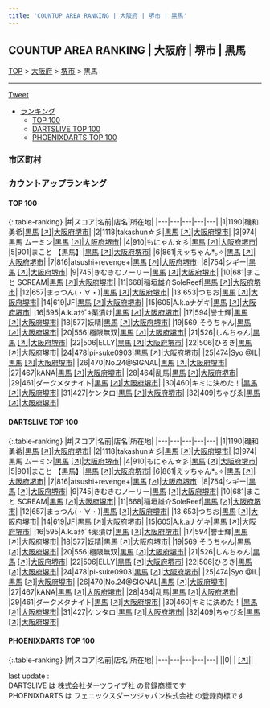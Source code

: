 ```yaml
---
title: 'COUNTUP AREA RANKING | 大阪府 | 堺市 | 黒馬'
---
```

## COUNTUP AREA RANKING | 大阪府 | 堺市 | 黒馬

[TOP](/darts/rank/) > [大阪府](/darts/rank/大阪府/) > [堺市](/darts/rank/大阪府/堺市/) > 黒馬

___

<a href="https://twitter.com/share?ref_src=twsrc%5Etfw" data-text="COUNTUP AREA RANKING | 大阪府堺市黒馬" class="twitter-share-button" data-hashtags="DARTSLIVE,PHOENIXDARTS,darts,ダーツ" data-show-count="false">Tweet</a>

* [ランキング](#カウントアップランキング)
    * [TOP 100](#top-100)
    * [DARTSLIVE TOP 100](#dartslive-top-100)
    * [PHOENIXDARTS TOP 100](#phoenixdarts-top-100)

### 市区町村

<ul>

</ul>

### カウントアップランキング

#### TOP 100



{:.table-ranking}
|#|スコア|名前|店名|所在地|
|---|---|---|---|---|
|1|1190|<span class="rank-name-dl">磯和 勇希</span>|<a href="/darts/rank/shops/faecd1d809199cbd58d385ea46352d8f.html">黒馬</a> <a href="https://search.dartslive.com/jp/shop/faecd1d809199cbd58d385ea46352d8f">[↗]</a>|<a href="/darts/rank/大阪府/堺市">大阪府堺市</a>|
|2|1118|<span class="rank-name-dl">takashun☆彡</span>|<a href="/darts/rank/shops/faecd1d809199cbd58d385ea46352d8f.html">黒馬</a> <a href="https://search.dartslive.com/jp/shop/faecd1d809199cbd58d385ea46352d8f">[↗]</a>|<a href="/darts/rank/大阪府/堺市">大阪府堺市</a>|
|3|974|<span class="rank-name-dl">黒馬 ムーミン</span>|<a href="/darts/rank/shops/faecd1d809199cbd58d385ea46352d8f.html">黒馬</a> <a href="https://search.dartslive.com/jp/shop/faecd1d809199cbd58d385ea46352d8f">[↗]</a>|<a href="/darts/rank/大阪府/堺市">大阪府堺市</a>|
|4|910|<span class="rank-name-dl">もにゃん☆彡</span>|<a href="/darts/rank/shops/faecd1d809199cbd58d385ea46352d8f.html">黒馬</a> <a href="https://search.dartslive.com/jp/shop/faecd1d809199cbd58d385ea46352d8f">[↗]</a>|<a href="/darts/rank/大阪府/堺市">大阪府堺市</a>|
|5|901|<span class="rank-name-dl">まこと 【黒馬】</span>|<a href="/darts/rank/shops/faecd1d809199cbd58d385ea46352d8f.html">黒馬</a> <a href="https://search.dartslive.com/jp/shop/faecd1d809199cbd58d385ea46352d8f">[↗]</a>|<a href="/darts/rank/大阪府/堺市">大阪府堺市</a>|
|6|861|<span class="rank-name-dl">えッちゃん*｡✧</span>|<a href="/darts/rank/shops/faecd1d809199cbd58d385ea46352d8f.html">黒馬</a> <a href="https://search.dartslive.com/jp/shop/faecd1d809199cbd58d385ea46352d8f">[↗]</a>|<a href="/darts/rank/大阪府/堺市">大阪府堺市</a>|
|7|816|<span class="rank-name-dl">atsushi+revenge+</span>|<a href="/darts/rank/shops/faecd1d809199cbd58d385ea46352d8f.html">黒馬</a> <a href="https://search.dartslive.com/jp/shop/faecd1d809199cbd58d385ea46352d8f">[↗]</a>|<a href="/darts/rank/大阪府/堺市">大阪府堺市</a>|
|8|754|<span class="rank-name-dl">シギー</span>|<a href="/darts/rank/shops/faecd1d809199cbd58d385ea46352d8f.html">黒馬</a> <a href="https://search.dartslive.com/jp/shop/faecd1d809199cbd58d385ea46352d8f">[↗]</a>|<a href="/darts/rank/大阪府/堺市">大阪府堺市</a>|
|9|745|<span class="rank-name-dl">きむきむノーリー</span>|<a href="/darts/rank/shops/faecd1d809199cbd58d385ea46352d8f.html">黒馬</a> <a href="https://search.dartslive.com/jp/shop/faecd1d809199cbd58d385ea46352d8f">[↗]</a>|<a href="/darts/rank/大阪府/堺市">大阪府堺市</a>|
|10|681|<span class="rank-name-dl">まこと SCREAM</span>|<a href="/darts/rank/shops/faecd1d809199cbd58d385ea46352d8f.html">黒馬</a> <a href="https://search.dartslive.com/jp/shop/faecd1d809199cbd58d385ea46352d8f">[↗]</a>|<a href="/darts/rank/大阪府/堺市">大阪府堺市</a>|
|11|668|<span class="rank-name-dl">稲垣雄介SoleReef</span>|<a href="/darts/rank/shops/faecd1d809199cbd58d385ea46352d8f.html">黒馬</a> <a href="https://search.dartslive.com/jp/shop/faecd1d809199cbd58d385ea46352d8f">[↗]</a>|<a href="/darts/rank/大阪府/堺市">大阪府堺市</a>|
|12|657|<span class="rank-name-dl">まっつん(・∀・)</span>|<a href="/darts/rank/shops/faecd1d809199cbd58d385ea46352d8f.html">黒馬</a> <a href="https://search.dartslive.com/jp/shop/faecd1d809199cbd58d385ea46352d8f">[↗]</a>|<a href="/darts/rank/大阪府/堺市">大阪府堺市</a>|
|13|653|<span class="rank-name-dl">つちお</span>|<a href="/darts/rank/shops/faecd1d809199cbd58d385ea46352d8f.html">黒馬</a> <a href="https://search.dartslive.com/jp/shop/faecd1d809199cbd58d385ea46352d8f">[↗]</a>|<a href="/darts/rank/大阪府/堺市">大阪府堺市</a>|
|14|619|<span class="rank-name-dl">JF</span>|<a href="/darts/rank/shops/faecd1d809199cbd58d385ea46352d8f.html">黒馬</a> <a href="https://search.dartslive.com/jp/shop/faecd1d809199cbd58d385ea46352d8f">[↗]</a>|<a href="/darts/rank/大阪府/堺市">大阪府堺市</a>|
|15|605|<span class="rank-name-dl">A.k.aナゲキ</span>|<a href="/darts/rank/shops/faecd1d809199cbd58d385ea46352d8f.html">黒馬</a> <a href="https://search.dartslive.com/jp/shop/faecd1d809199cbd58d385ea46352d8f">[↗]</a>|<a href="/darts/rank/大阪府/堺市">大阪府堺市</a>|
|16|595|<span class="rank-name-dl">A.k.aﾅｹﾞｷ薬漬け</span>|<a href="/darts/rank/shops/faecd1d809199cbd58d385ea46352d8f.html">黒馬</a> <a href="https://search.dartslive.com/jp/shop/faecd1d809199cbd58d385ea46352d8f">[↗]</a>|<a href="/darts/rank/大阪府/堺市">大阪府堺市</a>|
|17|594|<span class="rank-name-dl">誉士輝</span>|<a href="/darts/rank/shops/faecd1d809199cbd58d385ea46352d8f.html">黒馬</a> <a href="https://search.dartslive.com/jp/shop/faecd1d809199cbd58d385ea46352d8f">[↗]</a>|<a href="/darts/rank/大阪府/堺市">大阪府堺市</a>|
|18|577|<span class="rank-name-dl">妖精</span>|<a href="/darts/rank/shops/faecd1d809199cbd58d385ea46352d8f.html">黒馬</a> <a href="https://search.dartslive.com/jp/shop/faecd1d809199cbd58d385ea46352d8f">[↗]</a>|<a href="/darts/rank/大阪府/堺市">大阪府堺市</a>|
|19|569|<span class="rank-name-dl">そうちゃん</span>|<a href="/darts/rank/shops/faecd1d809199cbd58d385ea46352d8f.html">黒馬</a> <a href="https://search.dartslive.com/jp/shop/faecd1d809199cbd58d385ea46352d8f">[↗]</a>|<a href="/darts/rank/大阪府/堺市">大阪府堺市</a>|
|20|556|<span class="rank-name-dl">極限無双</span>|<a href="/darts/rank/shops/faecd1d809199cbd58d385ea46352d8f.html">黒馬</a> <a href="https://search.dartslive.com/jp/shop/faecd1d809199cbd58d385ea46352d8f">[↗]</a>|<a href="/darts/rank/大阪府/堺市">大阪府堺市</a>|
|21|526|<span class="rank-name-dl">しんちゃん</span>|<a href="/darts/rank/shops/faecd1d809199cbd58d385ea46352d8f.html">黒馬</a> <a href="https://search.dartslive.com/jp/shop/faecd1d809199cbd58d385ea46352d8f">[↗]</a>|<a href="/darts/rank/大阪府/堺市">大阪府堺市</a>|
|22|506|<span class="rank-name-dl">ELLY</span>|<a href="/darts/rank/shops/faecd1d809199cbd58d385ea46352d8f.html">黒馬</a> <a href="https://search.dartslive.com/jp/shop/faecd1d809199cbd58d385ea46352d8f">[↗]</a>|<a href="/darts/rank/大阪府/堺市">大阪府堺市</a>|
|22|506|<span class="rank-name-dl">ひろき</span>|<a href="/darts/rank/shops/faecd1d809199cbd58d385ea46352d8f.html">黒馬</a> <a href="https://search.dartslive.com/jp/shop/faecd1d809199cbd58d385ea46352d8f">[↗]</a>|<a href="/darts/rank/大阪府/堺市">大阪府堺市</a>|
|24|478|<span class="rank-name-dl">pi-suke0903</span>|<a href="/darts/rank/shops/faecd1d809199cbd58d385ea46352d8f.html">黒馬</a> <a href="https://search.dartslive.com/jp/shop/faecd1d809199cbd58d385ea46352d8f">[↗]</a>|<a href="/darts/rank/大阪府/堺市">大阪府堺市</a>|
|25|474|<span class="rank-name-dl">Syo @IL</span>|<a href="/darts/rank/shops/faecd1d809199cbd58d385ea46352d8f.html">黒馬</a> <a href="https://search.dartslive.com/jp/shop/faecd1d809199cbd58d385ea46352d8f">[↗]</a>|<a href="/darts/rank/大阪府/堺市">大阪府堺市</a>|
|26|470|<span class="rank-name-dl">No.24@SIGNAL</span>|<a href="/darts/rank/shops/faecd1d809199cbd58d385ea46352d8f.html">黒馬</a> <a href="https://search.dartslive.com/jp/shop/faecd1d809199cbd58d385ea46352d8f">[↗]</a>|<a href="/darts/rank/大阪府/堺市">大阪府堺市</a>|
|27|467|<span class="rank-name-dl">kANA</span>|<a href="/darts/rank/shops/faecd1d809199cbd58d385ea46352d8f.html">黒馬</a> <a href="https://search.dartslive.com/jp/shop/faecd1d809199cbd58d385ea46352d8f">[↗]</a>|<a href="/darts/rank/大阪府/堺市">大阪府堺市</a>|
|28|464|<span class="rank-name-dl">乱馬</span>|<a href="/darts/rank/shops/faecd1d809199cbd58d385ea46352d8f.html">黒馬</a> <a href="https://search.dartslive.com/jp/shop/faecd1d809199cbd58d385ea46352d8f">[↗]</a>|<a href="/darts/rank/大阪府/堺市">大阪府堺市</a>|
|29|461|<span class="rank-name-dl">ダークメタナイト</span>|<a href="/darts/rank/shops/faecd1d809199cbd58d385ea46352d8f.html">黒馬</a> <a href="https://search.dartslive.com/jp/shop/faecd1d809199cbd58d385ea46352d8f">[↗]</a>|<a href="/darts/rank/大阪府/堺市">大阪府堺市</a>|
|30|460|<span class="rank-name-dl">キミに決めた！</span>|<a href="/darts/rank/shops/faecd1d809199cbd58d385ea46352d8f.html">黒馬</a> <a href="https://search.dartslive.com/jp/shop/faecd1d809199cbd58d385ea46352d8f">[↗]</a>|<a href="/darts/rank/大阪府/堺市">大阪府堺市</a>|
|31|427|<span class="rank-name-dl">ケンタロ</span>|<a href="/darts/rank/shops/faecd1d809199cbd58d385ea46352d8f.html">黒馬</a> <a href="https://search.dartslive.com/jp/shop/faecd1d809199cbd58d385ea46352d8f">[↗]</a>|<a href="/darts/rank/大阪府/堺市">大阪府堺市</a>|
|32|409|<span class="rank-name-dl">ちゃびゑ</span>|<a href="/darts/rank/shops/faecd1d809199cbd58d385ea46352d8f.html">黒馬</a> <a href="https://search.dartslive.com/jp/shop/faecd1d809199cbd58d385ea46352d8f">[↗]</a>|<a href="/darts/rank/大阪府/堺市">大阪府堺市</a>|


#### DARTSLIVE TOP 100



{:.table-ranking}
|#|スコア|名前|店名|所在地|
|---|---|---|---|---|
|1|1190|<span class="rank-name-dl">磯和 勇希</span>|<a href="/darts/rank/shops/faecd1d809199cbd58d385ea46352d8f.html">黒馬</a> <a href="https://search.dartslive.com/jp/shop/faecd1d809199cbd58d385ea46352d8f">[↗]</a>|<a href="/darts/rank/大阪府/堺市">大阪府堺市</a>|
|2|1118|<span class="rank-name-dl">takashun☆彡</span>|<a href="/darts/rank/shops/faecd1d809199cbd58d385ea46352d8f.html">黒馬</a> <a href="https://search.dartslive.com/jp/shop/faecd1d809199cbd58d385ea46352d8f">[↗]</a>|<a href="/darts/rank/大阪府/堺市">大阪府堺市</a>|
|3|974|<span class="rank-name-dl">黒馬 ムーミン</span>|<a href="/darts/rank/shops/faecd1d809199cbd58d385ea46352d8f.html">黒馬</a> <a href="https://search.dartslive.com/jp/shop/faecd1d809199cbd58d385ea46352d8f">[↗]</a>|<a href="/darts/rank/大阪府/堺市">大阪府堺市</a>|
|4|910|<span class="rank-name-dl">もにゃん☆彡</span>|<a href="/darts/rank/shops/faecd1d809199cbd58d385ea46352d8f.html">黒馬</a> <a href="https://search.dartslive.com/jp/shop/faecd1d809199cbd58d385ea46352d8f">[↗]</a>|<a href="/darts/rank/大阪府/堺市">大阪府堺市</a>|
|5|901|<span class="rank-name-dl">まこと 【黒馬】</span>|<a href="/darts/rank/shops/faecd1d809199cbd58d385ea46352d8f.html">黒馬</a> <a href="https://search.dartslive.com/jp/shop/faecd1d809199cbd58d385ea46352d8f">[↗]</a>|<a href="/darts/rank/大阪府/堺市">大阪府堺市</a>|
|6|861|<span class="rank-name-dl">えッちゃん*｡✧</span>|<a href="/darts/rank/shops/faecd1d809199cbd58d385ea46352d8f.html">黒馬</a> <a href="https://search.dartslive.com/jp/shop/faecd1d809199cbd58d385ea46352d8f">[↗]</a>|<a href="/darts/rank/大阪府/堺市">大阪府堺市</a>|
|7|816|<span class="rank-name-dl">atsushi+revenge+</span>|<a href="/darts/rank/shops/faecd1d809199cbd58d385ea46352d8f.html">黒馬</a> <a href="https://search.dartslive.com/jp/shop/faecd1d809199cbd58d385ea46352d8f">[↗]</a>|<a href="/darts/rank/大阪府/堺市">大阪府堺市</a>|
|8|754|<span class="rank-name-dl">シギー</span>|<a href="/darts/rank/shops/faecd1d809199cbd58d385ea46352d8f.html">黒馬</a> <a href="https://search.dartslive.com/jp/shop/faecd1d809199cbd58d385ea46352d8f">[↗]</a>|<a href="/darts/rank/大阪府/堺市">大阪府堺市</a>|
|9|745|<span class="rank-name-dl">きむきむノーリー</span>|<a href="/darts/rank/shops/faecd1d809199cbd58d385ea46352d8f.html">黒馬</a> <a href="https://search.dartslive.com/jp/shop/faecd1d809199cbd58d385ea46352d8f">[↗]</a>|<a href="/darts/rank/大阪府/堺市">大阪府堺市</a>|
|10|681|<span class="rank-name-dl">まこと SCREAM</span>|<a href="/darts/rank/shops/faecd1d809199cbd58d385ea46352d8f.html">黒馬</a> <a href="https://search.dartslive.com/jp/shop/faecd1d809199cbd58d385ea46352d8f">[↗]</a>|<a href="/darts/rank/大阪府/堺市">大阪府堺市</a>|
|11|668|<span class="rank-name-dl">稲垣雄介SoleReef</span>|<a href="/darts/rank/shops/faecd1d809199cbd58d385ea46352d8f.html">黒馬</a> <a href="https://search.dartslive.com/jp/shop/faecd1d809199cbd58d385ea46352d8f">[↗]</a>|<a href="/darts/rank/大阪府/堺市">大阪府堺市</a>|
|12|657|<span class="rank-name-dl">まっつん(・∀・)</span>|<a href="/darts/rank/shops/faecd1d809199cbd58d385ea46352d8f.html">黒馬</a> <a href="https://search.dartslive.com/jp/shop/faecd1d809199cbd58d385ea46352d8f">[↗]</a>|<a href="/darts/rank/大阪府/堺市">大阪府堺市</a>|
|13|653|<span class="rank-name-dl">つちお</span>|<a href="/darts/rank/shops/faecd1d809199cbd58d385ea46352d8f.html">黒馬</a> <a href="https://search.dartslive.com/jp/shop/faecd1d809199cbd58d385ea46352d8f">[↗]</a>|<a href="/darts/rank/大阪府/堺市">大阪府堺市</a>|
|14|619|<span class="rank-name-dl">JF</span>|<a href="/darts/rank/shops/faecd1d809199cbd58d385ea46352d8f.html">黒馬</a> <a href="https://search.dartslive.com/jp/shop/faecd1d809199cbd58d385ea46352d8f">[↗]</a>|<a href="/darts/rank/大阪府/堺市">大阪府堺市</a>|
|15|605|<span class="rank-name-dl">A.k.aナゲキ</span>|<a href="/darts/rank/shops/faecd1d809199cbd58d385ea46352d8f.html">黒馬</a> <a href="https://search.dartslive.com/jp/shop/faecd1d809199cbd58d385ea46352d8f">[↗]</a>|<a href="/darts/rank/大阪府/堺市">大阪府堺市</a>|
|16|595|<span class="rank-name-dl">A.k.aﾅｹﾞｷ薬漬け</span>|<a href="/darts/rank/shops/faecd1d809199cbd58d385ea46352d8f.html">黒馬</a> <a href="https://search.dartslive.com/jp/shop/faecd1d809199cbd58d385ea46352d8f">[↗]</a>|<a href="/darts/rank/大阪府/堺市">大阪府堺市</a>|
|17|594|<span class="rank-name-dl">誉士輝</span>|<a href="/darts/rank/shops/faecd1d809199cbd58d385ea46352d8f.html">黒馬</a> <a href="https://search.dartslive.com/jp/shop/faecd1d809199cbd58d385ea46352d8f">[↗]</a>|<a href="/darts/rank/大阪府/堺市">大阪府堺市</a>|
|18|577|<span class="rank-name-dl">妖精</span>|<a href="/darts/rank/shops/faecd1d809199cbd58d385ea46352d8f.html">黒馬</a> <a href="https://search.dartslive.com/jp/shop/faecd1d809199cbd58d385ea46352d8f">[↗]</a>|<a href="/darts/rank/大阪府/堺市">大阪府堺市</a>|
|19|569|<span class="rank-name-dl">そうちゃん</span>|<a href="/darts/rank/shops/faecd1d809199cbd58d385ea46352d8f.html">黒馬</a> <a href="https://search.dartslive.com/jp/shop/faecd1d809199cbd58d385ea46352d8f">[↗]</a>|<a href="/darts/rank/大阪府/堺市">大阪府堺市</a>|
|20|556|<span class="rank-name-dl">極限無双</span>|<a href="/darts/rank/shops/faecd1d809199cbd58d385ea46352d8f.html">黒馬</a> <a href="https://search.dartslive.com/jp/shop/faecd1d809199cbd58d385ea46352d8f">[↗]</a>|<a href="/darts/rank/大阪府/堺市">大阪府堺市</a>|
|21|526|<span class="rank-name-dl">しんちゃん</span>|<a href="/darts/rank/shops/faecd1d809199cbd58d385ea46352d8f.html">黒馬</a> <a href="https://search.dartslive.com/jp/shop/faecd1d809199cbd58d385ea46352d8f">[↗]</a>|<a href="/darts/rank/大阪府/堺市">大阪府堺市</a>|
|22|506|<span class="rank-name-dl">ELLY</span>|<a href="/darts/rank/shops/faecd1d809199cbd58d385ea46352d8f.html">黒馬</a> <a href="https://search.dartslive.com/jp/shop/faecd1d809199cbd58d385ea46352d8f">[↗]</a>|<a href="/darts/rank/大阪府/堺市">大阪府堺市</a>|
|22|506|<span class="rank-name-dl">ひろき</span>|<a href="/darts/rank/shops/faecd1d809199cbd58d385ea46352d8f.html">黒馬</a> <a href="https://search.dartslive.com/jp/shop/faecd1d809199cbd58d385ea46352d8f">[↗]</a>|<a href="/darts/rank/大阪府/堺市">大阪府堺市</a>|
|24|478|<span class="rank-name-dl">pi-suke0903</span>|<a href="/darts/rank/shops/faecd1d809199cbd58d385ea46352d8f.html">黒馬</a> <a href="https://search.dartslive.com/jp/shop/faecd1d809199cbd58d385ea46352d8f">[↗]</a>|<a href="/darts/rank/大阪府/堺市">大阪府堺市</a>|
|25|474|<span class="rank-name-dl">Syo @IL</span>|<a href="/darts/rank/shops/faecd1d809199cbd58d385ea46352d8f.html">黒馬</a> <a href="https://search.dartslive.com/jp/shop/faecd1d809199cbd58d385ea46352d8f">[↗]</a>|<a href="/darts/rank/大阪府/堺市">大阪府堺市</a>|
|26|470|<span class="rank-name-dl">No.24@SIGNAL</span>|<a href="/darts/rank/shops/faecd1d809199cbd58d385ea46352d8f.html">黒馬</a> <a href="https://search.dartslive.com/jp/shop/faecd1d809199cbd58d385ea46352d8f">[↗]</a>|<a href="/darts/rank/大阪府/堺市">大阪府堺市</a>|
|27|467|<span class="rank-name-dl">kANA</span>|<a href="/darts/rank/shops/faecd1d809199cbd58d385ea46352d8f.html">黒馬</a> <a href="https://search.dartslive.com/jp/shop/faecd1d809199cbd58d385ea46352d8f">[↗]</a>|<a href="/darts/rank/大阪府/堺市">大阪府堺市</a>|
|28|464|<span class="rank-name-dl">乱馬</span>|<a href="/darts/rank/shops/faecd1d809199cbd58d385ea46352d8f.html">黒馬</a> <a href="https://search.dartslive.com/jp/shop/faecd1d809199cbd58d385ea46352d8f">[↗]</a>|<a href="/darts/rank/大阪府/堺市">大阪府堺市</a>|
|29|461|<span class="rank-name-dl">ダークメタナイト</span>|<a href="/darts/rank/shops/faecd1d809199cbd58d385ea46352d8f.html">黒馬</a> <a href="https://search.dartslive.com/jp/shop/faecd1d809199cbd58d385ea46352d8f">[↗]</a>|<a href="/darts/rank/大阪府/堺市">大阪府堺市</a>|
|30|460|<span class="rank-name-dl">キミに決めた！</span>|<a href="/darts/rank/shops/faecd1d809199cbd58d385ea46352d8f.html">黒馬</a> <a href="https://search.dartslive.com/jp/shop/faecd1d809199cbd58d385ea46352d8f">[↗]</a>|<a href="/darts/rank/大阪府/堺市">大阪府堺市</a>|
|31|427|<span class="rank-name-dl">ケンタロ</span>|<a href="/darts/rank/shops/faecd1d809199cbd58d385ea46352d8f.html">黒馬</a> <a href="https://search.dartslive.com/jp/shop/faecd1d809199cbd58d385ea46352d8f">[↗]</a>|<a href="/darts/rank/大阪府/堺市">大阪府堺市</a>|
|32|409|<span class="rank-name-dl">ちゃびゑ</span>|<a href="/darts/rank/shops/faecd1d809199cbd58d385ea46352d8f.html">黒馬</a> <a href="https://search.dartslive.com/jp/shop/faecd1d809199cbd58d385ea46352d8f">[↗]</a>|<a href="/darts/rank/大阪府/堺市">大阪府堺市</a>|


#### PHOENIXDARTS TOP 100



{:.table-ranking}
|#|スコア|名前|店名|所在地|
|---|---|---|---|---|
||0|<span class="rank-name-dl"> </span>|<a href="/darts/rank/shops/.html"></a> <a href="">[↗]</a>|<a href="/darts/rank//"></a>|


<div class="footer border-top border-gray-light mt-5 pt-3 text-right text-gray">
    last update : <span style="font-weight: italic" id="foot_last_modified"></span><br />
    DARTSLIVE は 株式会社ダーツライブ社 の登録商標です<br />
    PHOENIXDARTS は フェニックスダーツジャパン株式会社 の登録商標です<br />
</div>

<script src="https://cdnjs.cloudflare.com/ajax/libs/jquery.tablesorter/2.31.3/js/jquery.tablesorter.min.js" integrity="sha512-qzgd5cYSZcosqpzpn7zF2ZId8f/8CHmFKZ8j7mU4OUXTNRd5g+ZHBPsgKEwoqxCtdQvExE5LprwwPAgoicguNg==" crossorigin="anonymous" referrerpolicy="no-referrer"></script>
<link rel="stylesheet" href="https://cdnjs.cloudflare.com/ajax/libs/jquery.tablesorter/2.31.3/css/theme.default.min.css" integrity="sha512-wghhOJkjQX0Lh3NSWvNKeZ0ZpNn+SPVXX1Qyc9OCaogADktxrBiBdKGDoqVUOyhStvMBmJQ8ZdMHiR3wuEq8+w==" crossorigin="anonymous" referrerpolicy="no-referrer" />
<script>
$(function() {
    $(".table-ranking").tablesorter({sortList:[[0, 0]]});
    $("#foot_last_modified").text(formatDate(new Date(document.lastModified), 'yyyy-MM-dd HH:mm:ss'));
});
</script>

<script async src="https://platform.twitter.com/widgets.js" charset="utf-8"></script>